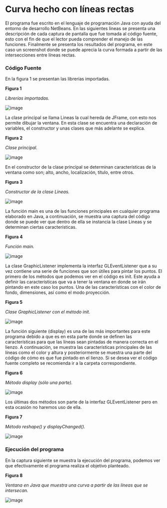 # Curva hecho con líneas rectas

El programa fue escrito en el lenguaje de programación Java con ayuda del entorno de desarrollo NetBeans. En las siguientes líneas se presenta una descripción de cada captura de pantalla que fue tomada al código fuente, esto con el fin de que el lector pueda comprender el manejo de las funciones.
Finalmente se presenta los resultados del programa, en este caso un screenshot donde se puede aprecia la curva formada a partir de las intersecciones entre líneas rectas.

### Código Fuente

En la figura 1 se presentan las librerías importadas.

**Figura 1**

_Librerías importadas._

![image](https://user-images.githubusercontent.com/71055467/136229685-243ae58f-57fa-4eb3-9e9e-30b204f43688.png)

La clase principal se llama Lineas la cual hereda de JFrame, con esto nos permite dibujar la ventana. En esta clase se encuentra una declaración de variables, el constructor y unas clases que más adelante se explica.

**Figura 2**

_Clase principal._

![image](https://user-images.githubusercontent.com/71055467/136229866-683629fa-daac-4dfb-a820-1057431b8699.png)

En el constructor de la clase principal se determinan características de la ventana como son; alto, ancho, localización, título, entre otros.

**Figura 3**

_Constructor de la clase Lineas._

![image](https://user-images.githubusercontent.com/71055467/136229941-d30e5c8b-b427-442c-a67f-fb1a343c2f04.png)

La función main es una de las funciones principales en cualquier programa elaborado en Java, a continuación, se muestra una captura del código donde se puede ver que dentro de ella se instancia la clase Lineas y se determinan ciertas características.

**Figura 4**

_Función main._

![image](https://user-images.githubusercontent.com/71055467/136230041-1458a3a7-ce0c-4cce-8b5b-c375be57ce30.png)

La clase GraphicListener implementa la interfaz GLEventListener que a su vez contiene una serie de funciones que son útiles para pintar los puntos.
El primero de los métodos que podemos ver en el código es init. Este ayuda a definir las características que va a tener la ventana en donde se irán pintando en este caso los puntos. Una de las características con el color de fondo, dimensiones, así como el modo proyección.

**Figura 5**

_Clase GraphicListener con el método init._

![image](https://user-images.githubusercontent.com/71055467/136230136-e2858cce-a08d-4b44-b67f-971cab67869e.png)

La función siguiente (display) es una de las más importantes para este programa debido a que es en esta parte donde se definen las características para que las líneas sean pintadas de manera correcta en el lienzo.
A continuación, se muestra las características principales de las líneas como el color y altura y posteriormente se muestra una parte del código de cómo es que fue pintado en el lienzo. Si se desea ver el código fuente completo se recomienda ir a la carpeta correspondiente.

**Figura 6**

_Método display (sólo una parte)._

![image](https://user-images.githubusercontent.com/71055467/136230242-85198feb-b9ac-4053-9990-98fce3919df3.png)

Los últimas dos métodos son parte de la interfaz GLEventListener pero en esta ocasión no haremos uso de ella.

**Figura 7**

_Método reshape() y displayChanged()._

![image](https://user-images.githubusercontent.com/71055467/136230311-33e49f13-61d5-466d-a50d-8a241814d16b.png)

### Ejecución del programa

En la captura siguiente se muestra la ejecución del programa, podemos ver que efectivamente el programa realiza el objetivo planteado.

**Figura 8**

_Ventana en Java que muestra una curva a partir de las líneas que se intersecan._

![image](https://user-images.githubusercontent.com/71055467/136230408-90349d23-37b4-4c3d-9678-24e53158b2bd.png)
